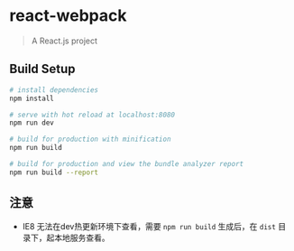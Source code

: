 # react-webpack

> A React.js project

## Build Setup

``` bash
# install dependencies
npm install

# serve with hot reload at localhost:8080
npm run dev

# build for production with minification
npm run build

# build for production and view the bundle analyzer report
npm run build --report

```

## 注意

- IE8 无法在dev热更新环境下查看，需要 `npm run build` 生成后，在 `dist` 目录下，起本地服务查看。
